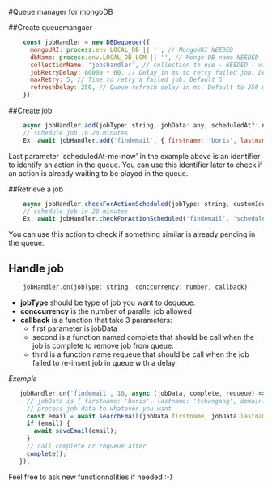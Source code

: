 #Queue manager for mongoDB

##Create queuemangaer

```javascript
    const jobHandler = new DBDequeuer({ 
      mongoURI: process.env.LOCAL_DB || '', // MongoURI NEEDED
      dbName: process.env.LOCAL_DB_LGM || '', // Mongo DB name NEEDED
      collectionName: 'jobshandler', // collection to use - NEEDED - will be created if not found 
      jobRetryDelay: 60000 * 60, // Delay in ms to retry failed job. Default to 1h = 3 600 000 ms
      maxRetry: 5, // Time to retry a failed job. Default 5
      refreshDelay: 250, // Queue refresh delay in ms. Default to 250 ms. 
    });
```

##Create job
```javascript
    async jobHandler.add(jobType: string, jobData: any, scheduledAt?: number, customIdentifier?: string | number);
    // schedule job in 20 minutes
    Ex: await jobHandler.add('findemail', { firstname: 'boris', lastname: 'tchangang', domain: 'adomain.com' }, (new Date().getTime() + 20 * 3600 * 1000), 'scheduledAt-me-now'); 
```
Last parameter 'scheduledAt-me-now' in the example above is an identifier to identify an action in the queue.
You can use this identifier later to check if an action is already waiting to be played in the queue.

##Retrieve a job
```javascript
    async jobHandler.checkForActionScheduled(jobType: string, customIdentifier: string | number);
    // schedule job in 20 minutes
    Ex: await jobHandler.checkForActionScheduled('findemail', 'scheduledAt-me-now'); 
```
You can use this action to check if something similar is already pending in the queue.

## Handle job
````javascript
    jobHandler.on(jobType: string, conccurrency: number, callback)
````
- **jobType** should be type of job you want to dequeue.
- **conccurrency** is the number of parallel job allowed
- **callback** is  a function that take 3 parameters: 
     - first parameter is jobData
     - second is a function named complete that should be call when the job is complete to remove job from queue.
     - third is a function name requeue that should be call when the job failed to re-insert job in queue with a delay.

*Exemple*
```javascript
   jobHandler.on('findemail', 10, async (jobData, complete, requeue) => {
     // jobData is { firstname: 'boris', lastname: 'tchangang', domain: 'adomain.com' }
     // process job data to whatever you want
     const email = await searchEmail(jobData.firstname, jobData.lastname, jobData.domain);
     if (email) {
       await saveEmail(email);
     }
     // call complete or requeue after
     complete();
   }); 
```

Feel free to ask new functionnalities if needed :-)
